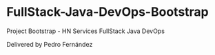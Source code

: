# FullStack-Java-DevOps-Bootstrap

Project Bootstrap - HN Services FullStack Java DevOps

Delivered by Pedro Fernández
